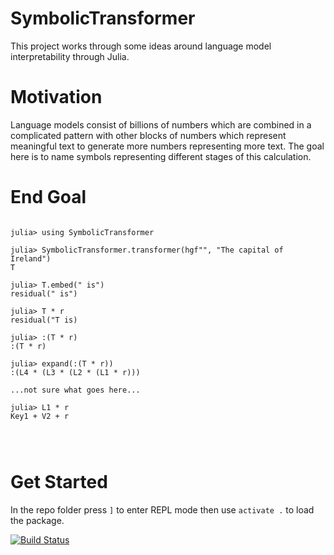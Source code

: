 # SymbolicTransformer

This project works through some ideas around language model interpretability through Julia.

# Motivation

Language models consist of billions of numbers which are combined in a complicated pattern with other blocks of numbers which represent meaningful text to generate more numbers representing more text. The goal here is to name symbols representing different stages of this calculation.

# End Goal

```

julia> using SymbolicTransformer

julia> SymbolicTransformer.transformer(hgf"", "The capital of Ireland")
T

julia> T.embed(" is")
residual(" is")

julia> T * r
residual("T is)

julia> :(T * r)
:(T * r)

julia> expand(:(T * r))
:(L4 * (L3 * (L2 * (L1 * r)))

...not sure what goes here...

julia> L1 * r
Key1 + V2 + r 




```

# Get Started

In the repo folder press `]` to enter REPL mode then use `activate .` to load the package.



[![Build Status](https://github.com/prior-technology/SymbolicTransformer/actions/workflows/CI.yml/badge.svg?branch=main)](https://github.com/prior-technology/SymbolicTransformer/actions/workflows/CI.yml?query=branch%3Amain)
